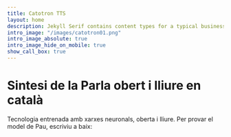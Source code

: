 ```yaml
---
title: Catotron TTS
layout: home
description: Jekyll Serif contains content types for a typical business website. The theme is fully responsive, blazing fast and artfully illustrated.
intro_image: "/images/catotron01.png"
intro_image_absolute: true
intro_image_hide_on_mobile: true
show_call_box: true
---
```


# Sintesi de la Parla obert i lliure en català

Tecnologia entrenada amb xarxes neuronals, oberta i lliure. Per provar el model de Pau, escriviu a baix:
